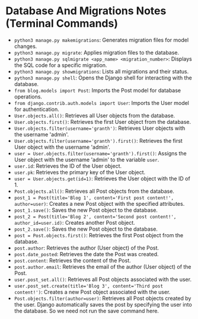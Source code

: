 # Database And Migrations Notes (Terminal Commands)

- `python3 manage.py makemigrations`: Generates migration files for model changes.
- `python3 manage.py migrate`: Applies migration files to the database.
- `python3 manage.py sqlmigrate <app_name> <migration_number>`: Displays the SQL code for a specific migration.
- `python3 manage.py showmigrations`: Lists all migrations and their status.
- `python3 manage.py shell`: Opens the Django shell for interacting with the database.
- `from blog.models import Post`: Imports the Post model for database operations.
- `from django.contrib.auth.models import User`: Imports the User model for authentication.
- `User.objects.all()`: Retrieves all User objects from the database.
- `User.objects.first()`: Retrieves the first User object from the database.
- `User.objects.filter(username='granth')`: Retrieves User objects with the username 'admin'.
- `User.objects.filter(username='granth').first()`: Retrieves the first User object with the username 'admin'.
- `user = User.objects.filter(username='granth').first()`: Assigns the User object with the username 'admin' to the variable `user`.
- `user.id`: Retrieves the ID of the User object.
- `user.pk`: Retrieves the primary key of the User object.
- `user = User.objects.get(id=1)`: Retrieves the User object with the ID of 1.
- `Post.objects.all()`: Retrieves all Post objects from the database.
- `post_1 = Post(title='Blog 1', content='First post content!', author=user)`: Creates a new Post object with the specified attributes.
- `post_1.save()`: Saves the new Post object to the database.
- `post_2 = Post(title='Blog 2', content='Second post content!', author_id=user.id)`: Creates another Post object.
- `post_2.save()`: Saves the new Post object to the database.
- `post = Post.objects.first()`: Retrieves the first Post object from the database.
- `post.author`: Retrieves the author (User object) of the Post.
- `post.date_posted`: Retrieves the date the Post was created.
- `post.content`: Retrieves the content of the Post.
- `post.author.email`: Retrieves the email of the author (User object) of the Post.
- `user.post_set.all()`: Retrieves all Post objects associated with the user.
- `user.post_set.create(title='Blog 3', content='Third post content!')`: Creates a new Post object associated with the user.
- `Post.objects.filter(author=user)`: Retrieves all Post objects created by the user. Django automatically saves the post by specifying the user into the database. So we need not run the save command here.